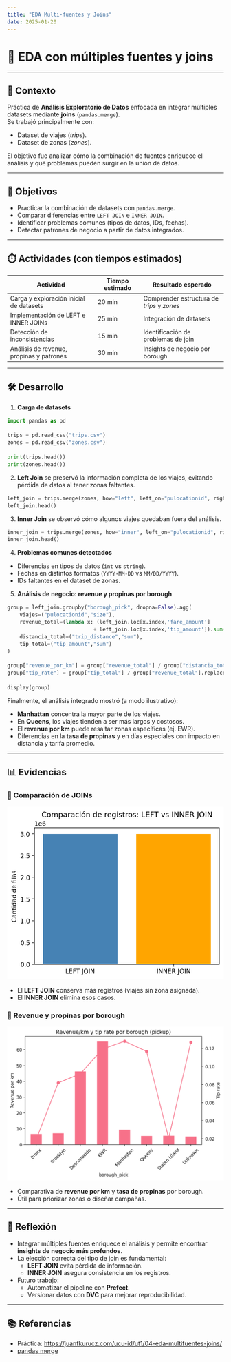 ```yaml
---
title: "EDA Multi-fuentes y Joins"
date: 2025-01-20
---
```


# 🔗 EDA con múltiples fuentes y joins  

---

## 📘 Contexto  

Práctica de **Análisis Exploratorio de Datos** enfocada en integrar múltiples datasets mediante **joins** (`pandas.merge`).  
Se trabajó principalmente con:  
- Dataset de viajes (*trips*).  
- Dataset de zonas (*zones*).  

El objetivo fue analizar cómo la combinación de fuentes enriquece el análisis y qué problemas pueden surgir en la unión de datos.  

---

## 🎯 Objetivos  

- Practicar la combinación de datasets con `pandas.merge`.  
- Comparar diferencias entre `LEFT JOIN` e `INNER JOIN`.  
- Identificar problemas comunes (tipos de datos, IDs, fechas).  
- Detectar patrones de negocio a partir de datos integrados.  

---

## ⏱️ Actividades (con tiempos estimados)  

| Actividad | Tiempo estimado | Resultado esperado |
|-----------|-----------------|--------------------|
| Carga y exploración inicial de datasets | 20 min | Comprender estructura de *trips* y *zones* |
| Implementación de LEFT e INNER JOINs | 25 min | Integración de datasets |
| Detección de inconsistencias | 15 min | Identificación de problemas de join |
| Análisis de revenue, propinas y patrones | 30 min | Insights de negocio por borough |

---

## 🛠️ Desarrollo  

1. **Carga de datasets**  
```python
import pandas as pd

trips = pd.read_csv("trips.csv")
zones = pd.read_csv("zones.csv")

print(trips.head())
print(zones.head())
```

2. **Left Join** se preservó la información completa de los viajes, evitando pérdida de datos al tener zonas faltantes. 
```python
left_join = trips.merge(zones, how="left", left_on="pulocationid", right_on="locationid")
left_join.head()
```

3. **Inner Join** se observó cómo algunos viajes quedaban fuera del análisis.
```python
inner_join = trips.merge(zones, how="inner", left_on="pulocationid", right_on="locationid")
inner_join.head()
```
  
4. **Problemas comunes detectados**  
- Diferencias en tipos de datos (`int` vs `string`).  
- Fechas en distintos formatos (`YYYY-MM-DD` vs `MM/DD/YYYY`).  
- IDs faltantes en el dataset de zonas.  

5. **Análisis de negocio: revenue y propinas por borough**
```python
group = left_join.groupby("borough_pick", dropna=False).agg(
    viajes=("pulocationid","size"),
    revenue_total=(lambda x: (left_join.loc[x.index,'fare_amount'] 
                            + left_join.loc[x.index,'tip_amount']).sum()),
    distancia_total=("trip_distance","sum"),
    tip_total=("tip_amount","sum")
)

group["revenue_por_km"] = group["revenue_total"] / group["distancia_total"].replace(0, pd.NA)
group["tip_rate"] = group["tip_total"] / group["revenue_total"].replace(0, pd.NA)

display(group)
```

Finalmente, el análisis integrado mostró (a modo ilustrativo):
- **Manhattan** concentra la mayor parte de los viajes.  
- En **Queens**, los viajes tienden a ser más largos y costosos.  
- El **revenue por km** puede resaltar zonas específicas (ej. EWR).  
- Diferencias en la **tasa de propinas** y en días especiales con impacto en distancia y tarifa promedio.

---

## 📊 Evidencias 
### 🔹 Comparación de JOINs 
![Join Example](../../../assets/img/joins_comparacion.png)

- El **LEFT JOIN** conserva más registros (viajes sin zona asignada).  
- El **INNER JOIN** elimina esos casos.

### 🔹 Revenue y propinas por borough  
![Revenue Propinas](../../../assets/img/revenue_propinas.png)

- Comparativa de **revenue por km** y **tasa de propinas** por borough.  
- Útil para priorizar zonas o diseñar campañas.

---

## 🤔 Reflexión  

- Integrar múltiples fuentes enriquece el análisis y permite encontrar **insights de negocio más profundos**.  
- La elección correcta del tipo de join es fundamental:  
  - **LEFT JOIN** evita pérdida de información.  
  - **INNER JOIN** asegura consistencia en los registros.  
- Futuro trabajo:  
  - Automatizar el pipeline con **Prefect**.  
  - Versionar datos con **DVC** para mejorar reproducibilidad.  

---

## 📚 Referencias  

- Práctica: <https://juanfkurucz.com/ucu-id/ut1/04-eda-multifuentes-joins/>  
- [pandas merge](https://pandas.pydata.org/docs/reference/api/pandas.DataFrame.merge.html)